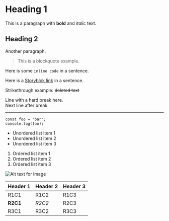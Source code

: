# Heading 1

This is a paragraph with **bold** and *italic* text.

## Heading 2

Another paragraph.

> This is a blockquote example.

Here is some `inline code` in a sentence.

Here is a [Storyblok link](https://www.storyblok.com/) in a sentence.

Strikethrough example: ~~deleted text~~

Line with a hard break here.  
Next line after break.

---

```
const foo = 'bar';
console.log(foo);
```

- Unordered list item 1
- Unordered list item 2
- Unordered list item 3

1. Ordered list item 1
2. Ordered list item 2
3. Ordered list item 3

![Alt text for image](https://a.storyblok.com/f/279818/710x528/c53330ed26/tresjs-doge.jpg "Image Title")

| Header 1 | Header 2 | Header 3 |
|----------|----------|----------|
| R1C1     | R1C2     | R1C3     |
| **R2C1**     | *R2C2*     | R2C3     |
| R3C1     | R3C2     | R3C3     |
